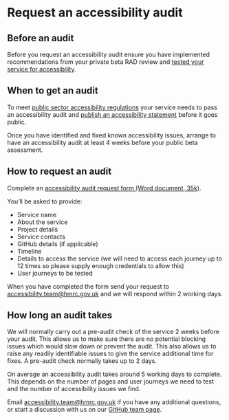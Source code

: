 # Request an accessibility audit

## Before an audit

Before you request an accessibility audit ensure you have implemented recommendations from your private beta RAD review and [tested your service for accessibility](testing-your-service-for-accessibility.md).

## When to get an audit

To meet [public sector accessibility regulations](https://www.gov.uk/guidance/accessibility-requirements-for-public-sector-websites-and-apps) your service needs to pass an accessibility audit and [publish an accessibility statement](publish-an-accessibility-statement-before-your-service-goes-public.md) before it goes public.

Once you have identified and fixed known accessibility issues, arrange to have an accessibility audit at least 4 weeks before your public beta assessment.

## How to request an audit

Complete an [accessibility audit request form (Word document, 35k)](https://github.com/hmrc/accessibility/blob/master/docs/hmrc-accessibility-audit-request.docx?raw=true).

You’ll be asked to provide:

- Service name
- About the service
- Project details
- Service contacts
- GitHub details (if applicable)
- Timeline
- Details to access the service (we will need to access each journey up to 12 times so please supply enough credentials to allow this)
- User journeys to be tested

When you have completed the form send your request to <accessibility.team@hmrc.gov.uk> and we will respond within 2 working days.

## How long an audit takes

We will normally carry out a pre-audit check of the service 2 weeks before your audit. This allows us to make sure there are no potential blocking issues which would slow down or prevent the audit. This also allows us to raise any readily identifiable issues to give the service additional time for fixes. A pre-audit check normally takes up to 2 days.

On average  an accessibility audit takes around 5 working days to complete. This depends on the number of pages and user journeys we need to test and the number of accessibility issues we find.

Email <accessibility.team@hmrc.gov.uk> if you have any additional questions, or start a discussion with us on our [GitHub team page](https://github.com/orgs/hmrc/teams/dias).
